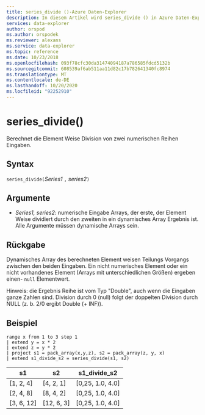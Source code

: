```yaml
---
title: series_divide ()-Azure Daten-Explorer
description: In diesem Artikel wird series_divide () in Azure Daten-Explorer beschrieben.
services: data-explorer
author: orspod
ms.author: orspodek
ms.reviewer: alexans
ms.service: data-explorer
ms.topic: reference
ms.date: 10/23/2018
ms.openlocfilehash: 093f78cfc30da31474094187a786585fdcd5132b
ms.sourcegitcommit: 608539af6ab511aa11d82c17b782641340fc8974
ms.translationtype: MT
ms.contentlocale: de-DE
ms.lasthandoff: 10/20/2020
ms.locfileid: "92252910"
---
```

# <a name="series_divide"></a>series_divide()

Berechnet die Element Weise Division von zwei numerischen Reihen Eingaben.

## <a name="syntax"></a>Syntax

`series_divide(`*Series1* `,` *series2*`)`

## <a name="arguments"></a>Argumente

* *Series1, series2*: numerische Eingabe Arrays, der erste, der Element Weise dividiert durch den zweiten in ein dynamisches Array Ergebnis ist. Alle Argumente müssen dynamische Arrays sein. 

## <a name="returns"></a>Rückgabe

Dynamisches Array des berechneten Element weisen Teilungs Vorgangs zwischen den beiden Eingaben. Ein nicht numerisches Element oder ein nicht vorhandenes Element (Arrays mit unterschiedlichen Größen) ergeben einen- `null` Elementwert.

Hinweis: die Ergebnis Reihe ist vom Typ "Double", auch wenn die Eingaben ganze Zahlen sind. Division durch 0 (null) folgt der doppelten Division durch NULL (z. b. 2/0 ergibt Double (+ INF)).

## <a name="example"></a>Beispiel

<!-- csl: https://help.kusto.windows.net:443/Samples -->
```kusto
range x from 1 to 3 step 1
| extend y = x * 2
| extend z = y * 2
| project s1 = pack_array(x,y,z), s2 = pack_array(z, y, x)
| extend s1_divide_s2 = series_divide(s1, s2)
```

|s1         |s2|        s1_divide_s2|
|---|---|---|
|[1, 2, 4]    |[4, 2, 1]|   [0,25, 1.0, 4.0]|
|[2, 4, 8]    |[8, 4, 2]|   [0,25, 1.0, 4.0]|
|[3, 6, 12]   |[12, 6, 3]|  [0,25, 1.0, 4.0]|

